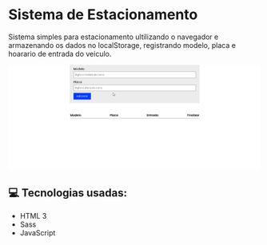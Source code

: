# Sistema de Estacionamento

Sistema simples para estacionamento ultilizando o navegador e armazenando os dados no localStorage, registrando modelo, placa e hoarario de entrada do veiculo.

<img src="./.github/gif.gif">

## 💻 Tecnologias usadas:
- HTML 3
- Sass
- JavaScript